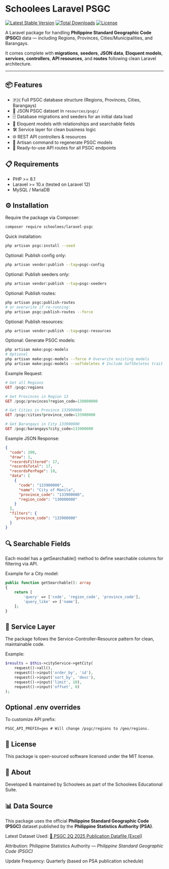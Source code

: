 # Schoolees Laravel PSGC

[![Latest Stable Version](https://img.shields.io/packagist/v/schoolees/laravel-psgc.svg?style=flat-square)](https://packagist.org/packages/schoolees/laravel-psgc)
[![Total Downloads](https://img.shields.io/packagist/dt/schoolees/laravel-psgc.svg?style=flat-square)](https://packagist.org/packages/schoolees/laravel-psgc)
[![License](https://img.shields.io/packagist/l/schoolees/laravel-psgc.svg?style=flat-square)](LICENSE)

A Laravel package for handling **Philippine Standard Geographic Code (PSGC)** data — including Regions, Provinces, Cities/Municipalities, and Barangays.  

It comes complete with **migrations**, **seeders**, **JSON data**, **Eloquent models**, **services**, **controllers**, **API resources**, and **routes** following clean Laravel architecture.

---

## 📦 Features
- 🇵🇭 Full PSGC database structure (Regions, Provinces, Cities, Barangays)
- 📂 JSON PSGC dataset in `resources/psgc/`
- 🗄 Database migrations and seeders for an initial data load
- 🧩 Eloquent models with relationships and searchable fields
- 🛠 Service layer for clean business logic
- 🌐 REST API controllers & resources
- 🚀 Artisan command to regenerate PSGC models
- 📡 Ready-to-use API routes for all PSGC endpoints


## 📋 Requirements
- PHP >= 8.1
- Laravel >= 10.x (tested on Laravel 12)
- MySQL / MariaDB


## ⚙️ Installation
Require the package via Composer:
```bash
composer require schoolees/laravel-psgc
```
Quick installation:
```bash
php artisan psgc:install --seed
```
Optional: Publish config only:
```bash
php artisan vendor:publish --tag=psgc-config
```
Optional: Publish seeders only:
```bash
php artisan vendor:publish --tag=psgc-seeders
```
Optional: Publish routes:
```bash
php artisan psgc:publish-routes
# or overwrite if re-running:
php artisan psgc:publish-routes --force
```
Optional: Publish resources:
```bash
php artisan vendor:publish --tag=psgc-resources
```
Optional: Generate PSGC models:
```bash
php artisan make:psgc-models
# Optional
php artisan make:psgc-models --force # Overwrite existing models
php artisan make:psgc-models --softdeletes # Include SoftDeletes trait
```
Example Request:
```php
# Get all Regions
GET /psgc/regions

# Get Provinces in Region 13
GET /psgc/provinces?region_code=130000000

# Get Cities in Province 133900000
GET /psgc/cities?province_code=133900000

# Get Barangays in City 133900000
GET /psgc/barangays?city_code=133900000
```
Example JSON Response:
```json
{
  "code": 200,
  "draw": 1,
  "recordsFiltered": 17,
  "recordsTotal": 17,
  "recordsPerPage": 10,
  "data": [
    {
      "code": "133900000",
      "name": "City of Manila",
      "province_code": "133900000",
      "region_code": "130000000"
    }
  ],
  "filters": {
    "province_code": "133900000"
  }
}
```


## 🔍 Searchable Fields
Each model has a getSearchable() method to define searchable columns for filtering via API.

Example for a City model:
```php
public function getSearchable(): array
{
    return [
        'query' => ['code', 'region_code', 'province_code'],
        'query_like' => ['name'],
    ];
}
```


## 🧩 Service Layer
The package follows the Service-Controller-Resource pattern for clean, maintainable code.

Example:
```php
$results = $this->cityService->getCity(
    request()->all(),
    request()->input('order_by', 'id'),
    request()->input('sort_by', 'desc'),
    request()->input('limit', 10),
    request()->input('offset', 0)
);
```


## Optional .env overrides
To customize API prefix:
```env
PSGC_API_PREFIX=geo # Will change /psgc/regions to /geo/regions.
```


## 📜 License
This package is open-sourced software licensed under the MIT license.


## 🏢 About
Developed & maintained by Schoolees as part of the Schoolees Educational Suite.


## 📊 Data Source
This package uses the official **Philippine Standard Geographic Code (PSGC)** dataset published by the **Philippine Statistics Authority (PSA)**.

Latest Dataset Used:
[📄 PSGC 2Q 2025 Publication Datafile (Excel)](https://psa.gov.ph/system/files/scd/PSGC-2Q-2025-Publication-Datafile.xlsx)

Attribution:
Philippine Statistics Authority — *Philippine Standard Geographic Code (PSGC)*

Update Frequency:
Quarterly (based on PSA publication schedule)












